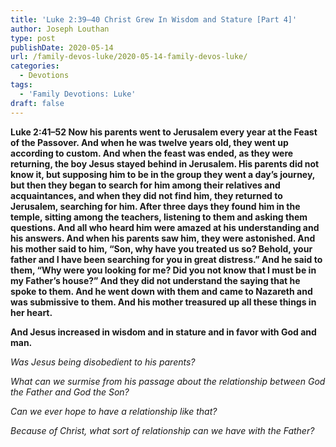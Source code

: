 ```yaml
---
title: 'Luke 2:39–40 Christ Grew In Wisdom and Stature [Part 4]'
author: Joseph Louthan
type: post
publishDate: 2020-05-14
url: /family-devos-luke/2020-05-14-family-devos-luke/
categories:
  - Devotions
tags:
  - 'Family Devotions: Luke'
draft: false
---
```


**Luke 2:41–52 Now his parents went to Jerusalem every year at the Feast of the Passover. And when he was twelve years old, they went up according to custom. And when the feast was ended, as they were returning, the boy Jesus stayed behind in Jerusalem. His parents did not know it, but supposing him to be in the group they went a day’s journey, but then they began to search for him among their relatives and acquaintances, and when they did not find him, they returned to Jerusalem, searching for him. After three days they found him in the temple, sitting among the teachers, listening to them and asking them questions. And all who heard him were amazed at his understanding and his answers. And when his parents saw him, they were astonished. And his mother said to him, “Son, why have you treated us so? Behold, your father and I have been searching for you in great distress.” And he said to them, “Why were you looking for me? Did you not know that I must be in my Father’s house?” And they did not understand the saying that he spoke to them. And he went down with them and came to Nazareth and was submissive to them. And his mother treasured up all these things in her heart.** 

**And Jesus increased in wisdom and in stature and in favor with God and man.**

*Was Jesus being disobedient to his parents?*

*What can we surmise from his passage about the relationship between God the Father and God the Son?*

*Can we ever hope to have a relationship like that?*

*Because of Christ, what sort of relationship can we have with the Father?*